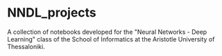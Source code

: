 # NNDL_projects
A collection of notebooks developed for the "Neural Networks - Deep Learning" class of the School of Informatics at the Aristotle University of Thessaloniki.
